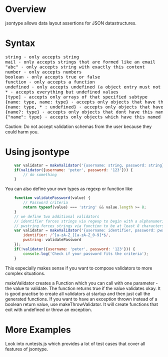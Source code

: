 Overview
========

jsontype allows data layout assertions for JSON datastructures.

Syntax
======

<pre>
string - only accepts string
mail - only accepts strings that are formed like an email
"abc" - only accepts string with exactly this content
number - only accepts numbers
boolean - only accepts true or false
function - only accepts a function
undefined - only accepts undefined (a object entry must not be defined)
* - accepts everything but undefined values
[type] - accepts only arrays of that specified subtype
{name: type, name: type} - accepts only objects that have these properties with exactly these types
{name: type, * : undefined} - accepts only objects that have no other properties than the named ones
{name?: type} - accepts only objects that dont have this named property or the property has the specified type
{"name": type} - accepts only objects which have this named property with exactly this type
</pre>
Caution: Do not accept validation schemas from the user because they could harm you.

Using jsontype
==============

```javascript
	var validator = makeValidator('{username: string, password: string}');
	if(validator({username: 'peter', password: '123'})) {
		// do something
	}
```

You can also define your own types as regexp or function like

```javascript
	function validatePassword(value) {
		// Password criteria
		return typeof(value) === 'string' && value.length >= 8;
	}
	// we define two additional validators
	// identifier forces strings via regexp to begin with a alphanumerical character
	// pwstring forces strings via function to be at least 8 characters strong
	var validator = makeValidator('{username: identifier, password: pwstring}', {
		identifier: /^[a-zA-Z_][a-zA-Z_0-9]*$/,
		pwstring: validatePassword
	});
	if(!validator({username: 'peter', password: '123'})) {
		console.log('Check if your password fits the criteria');
	}
```
This especially makes sense if you want to compose validators to more complex situations.

makeValidator creates a Function which you can call with one parameter - the value to validate.
The function returns true if the value validates okay.
It is good practise to create all validators at startup and then just call the generated functions.
If you want to have an exception thrown instead of a boolean return value, use makeThrowValidator.
It will create functions that exit with undefined or throw an exception.

More Examples
=============

Look into runtests.js which provides a lot of test cases that cover all features of jsontype.
